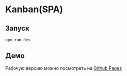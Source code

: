 # Kanban(SPA)

## Запуск

```bash
npm run dev
```

## Демо

Рабочую версию можно посмотреть на [Github Pages](https://gakuseis.github.io/kanban-app/)
